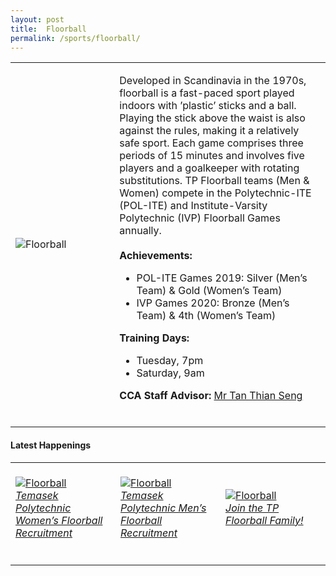 ```yaml
---
layout: post
title:  Floorball
permalink: /sports/floorball/
---
```


<table>
    <tr>
        <td style="width:33%"><image src="{{site.baseurl}}/images/CCA_floorball.jpg" style="display:block;margin-left:auto;margin-right:auto;" alt="Floorball"></image></td>
        <td>
            <p>
                Developed in Scandinavia in the 1970s, floorball is a fast-paced sport played indoors with ’plastic’ sticks and a ball. Playing the stick above the waist is also against the rules, making it a relatively safe sport. Each game comprises three periods of 15 minutes and involves five players and a goalkeeper with rotating substitutions. TP Floorball teams (Men & Women) compete in the Polytechnic-ITE (POL-ITE) and Institute-Varsity Polytechnic (IVP) Floorball Games annually.<br>
                <br>
                <b>Achievements:</b>
                <ul>
                    <li>POL-ITE Games 2019: Silver (Men’s Team) & Gold (Women’s Team)</li>
                    <li>IVP Games 2020: Bronze (Men’s Team) & 4th (Women’s Team)</li>
                </ul>
              </p>
              <p>
                <b>Training Days:</b>
                <ul>
                    <li>Tuesday, 7pm</li>
                    <li>Saturday, 9am</li>
                </ul>
              </p>
              <p>
                <b>CCA Staff Advisor:</b> <a href="mailto:tants@tp.edu.sg">Mr Tan Thian Seng</a><br>
                <br>
              </p>
        </td>
    </tr>
</table>

#### Latest Happenings

<table>
    <tr>
        <td style="width:33%"><br>
            <a href="https://www.instagram.com/p/CN4VxEshY-7">
                <image src="{{site.baseurl}}/images/CCA-floorball-ig5.png" style="display:block;margin-left:auto;margin-right:auto;" alt="Floorball">
                <h6 style="margin-top:0%">Temasek Polytechnic Women’s Floorball Recruitment</h6>
                </image>
            </a>
        </td>
        <td style="width:33%"><br>
            <a href="https://www.instagram.com/p/CN4U76whgVh">
                <image src="{{site.baseurl}}/images/CCA-floorball-ig4.png" style="display:block;margin-left:auto;margin-right:auto;" alt="Floorball">
                <h6 style="margin-top:0%">Temasek Polytechnic Men’s Floorball Recruitment</h6>
                </image>
            </a>
        </td>
        <td style="width:33%"><br>
            <a href="https://www.instagram.com/p/B_47XJuBM8X/">
                <image src="{{site.baseurl}}/images/CCA-Floorball_IG1.png" style="display:block;margin-left:auto;margin-right:auto;" alt="Floorball">
                <h6 style="margin-top:0%">Join the TP Floorball Family!</h6>
                </image>
            </a>
        </td>
    </tr>
</table>
